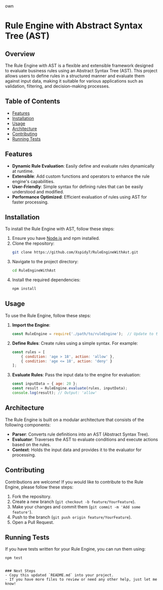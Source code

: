 own
# Rule Engine with Abstract Syntax Tree (AST)

## Overview

The Rule Engine with AST is a flexible and extensible framework designed to evaluate business rules using an Abstract Syntax Tree (AST). This project allows users to define rules in a structured manner and evaluate them against input data, making it suitable for various applications such as validation, filtering, and decision-making processes.

## Table of Contents

- [Features](#features)
- [Installation](#installation)
- [Usage](#usage)
- [Architecture](#architecture)
- [Contributing](#contributing)
- [Running Tests](#running-tests)

## Features

- **Dynamic Rule Evaluation**: Easily define and evaluate rules dynamically at runtime.
- **Extensible**: Add custom functions and operators to enhance the rule engine's capabilities.
- **User-Friendly**: Simple syntax for defining rules that can be easily understood and modified.
- **Performance Optimized**: Efficient evaluation of rules using AST for faster processing.

## Installation

To install the Rule Engine with AST, follow these steps:

1. Ensure you have [Node.js](https://nodejs.org/) and npm installed.
2. Clone the repository:
   ```bash
   git clone https://github.com/Xspidy7/RuleEngineWithAst.git
   ```
3. Navigate to the project directory:
   ```bash
   cd RuleEngineWithAst
   ```
4. Install the required dependencies:
   ```bash
   npm install
   ```

## Usage

To use the Rule Engine, follow these steps:

1. **Import the Engine**:
   ```javascript
   const RuleEngine = require('./path/to/ruleEngine');  // Update to the correct path
   ```

2. **Define Rules**: Create rules using a simple syntax. For example:
   ```javascript
   const rules = [
       { condition: 'age > 18', action: 'allow' },
       { condition: 'age <= 18', action: 'deny' }
   ];
   ```

3. **Evaluate Rules**: Pass the input data to the engine for evaluation:
   ```javascript
   const inputData = { age: 20 };
   const result = RuleEngine.evaluate(rules, inputData);
   console.log(result); // Output: 'allow'
   ```

## Architecture

The Rule Engine is built on a modular architecture that consists of the following components:

- **Parser**: Converts rule definitions into an AST (Abstract Syntax Tree).
- **Evaluator**: Traverses the AST to evaluate conditions and execute actions based on the rules.
- **Context**: Holds the input data and provides it to the evaluator for processing.

## Contributing

Contributions are welcome! If you would like to contribute to the Rule Engine, please follow these steps:

1. Fork the repository.
2. Create a new branch (`git checkout -b feature/YourFeature`).
3. Make your changes and commit them (`git commit -m 'Add some feature'`).
4. Push to the branch (`git push origin feature/YourFeature`).
5. Open a Pull Request.

## Running Tests

If you have tests written for your Rule Engine, you can run them using:
```bash
npm test
```
```

### Next Steps
- Copy this updated `README.md` into your project.
- If you have more files to review or need any other help, just let me know!